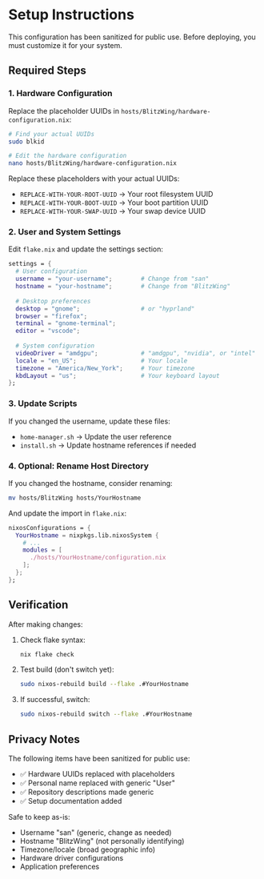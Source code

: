 # Setup Instructions

This configuration has been sanitized for public use. Before deploying, you must customize it for your system.

## Required Steps

### 1. Hardware Configuration
Replace the placeholder UUIDs in `hosts/BlitzWing/hardware-configuration.nix`:

```bash
# Find your actual UUIDs
sudo blkid

# Edit the hardware configuration
nano hosts/BlitzWing/hardware-configuration.nix
```

Replace these placeholders with your actual UUIDs:
- `REPLACE-WITH-YOUR-ROOT-UUID` → Your root filesystem UUID
- `REPLACE-WITH-YOUR-BOOT-UUID` → Your boot partition UUID  
- `REPLACE-WITH-YOUR-SWAP-UUID` → Your swap device UUID

### 2. User and System Settings
Edit `flake.nix` and update the settings section:

```nix
settings = {
  # User configuration
  username = "your-username";        # Change from "san"
  hostname = "your-hostname";        # Change from "BlitzWing"
  
  # Desktop preferences  
  desktop = "gnome";                 # or "hyprland"
  browser = "firefox";
  terminal = "gnome-terminal";
  editor = "vscode";
  
  # System configuration
  videoDriver = "amdgpu";            # "amdgpu", "nvidia", or "intel"
  locale = "en_US";                  # Your locale
  timezone = "America/New_York";     # Your timezone
  kbdLayout = "us";                  # Your keyboard layout
};
```

### 3. Update Scripts
If you changed the username, update these files:
- `home-manager.sh` → Update the user reference
- `install.sh` → Update hostname references if needed

### 4. Optional: Rename Host Directory
If you changed the hostname, consider renaming:
```bash
mv hosts/BlitzWing hosts/YourHostname
```

And update the import in `flake.nix`:
```nix
nixosConfigurations = {
  YourHostname = nixpkgs.lib.nixosSystem {
    # ...
    modules = [
      ./hosts/YourHostname/configuration.nix
    ];
  };
};
```

## Verification

After making changes:

1. Check flake syntax:
   ```bash
   nix flake check
   ```

2. Test build (don't switch yet):
   ```bash
   sudo nixos-rebuild build --flake .#YourHostname
   ```

3. If successful, switch:
   ```bash
   sudo nixos-rebuild switch --flake .#YourHostname
   ```

## Privacy Notes

The following items have been sanitized for public use:
- ✅ Hardware UUIDs replaced with placeholders
- ✅ Personal name replaced with generic "User"
- ✅ Repository descriptions made generic
- ✅ Setup documentation added

Safe to keep as-is:
- Username "san" (generic, change as needed)
- Hostname "BlitzWing" (not personally identifying)
- Timezone/locale (broad geographic info)
- Hardware driver configurations
- Application preferences